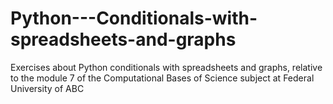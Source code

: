 # Python---Conditionals-with-spreadsheets-and-graphs

Exercises about Python conditionals with spreadsheets and graphs, relative to the module 7 of the Computational Bases of Science subject at Federal University of ABC
